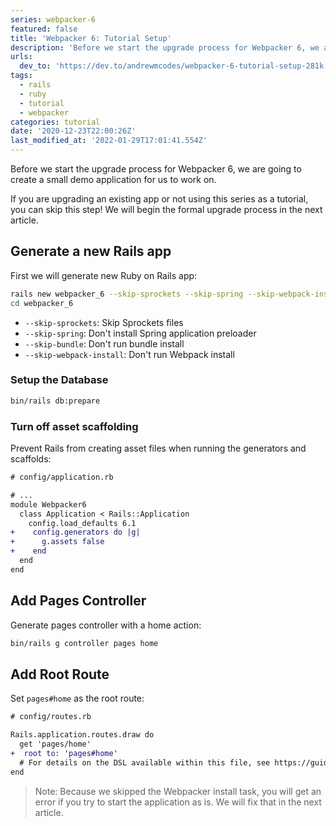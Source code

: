 ```yaml
---
series: webpacker-6
featured: false
title: 'Webpacker 6: Tutorial Setup'
description: 'Before we start the upgrade process for Webpacker 6, we are going to create a small demo application...'
urls:
  dev_to: 'https://dev.to/andrewmcodes/webpacker-6-tutorial-setup-281k'
tags:
  - rails
  - ruby
  - tutorial
  - webpacker
categories: tutorial
date: '2020-12-23T22:00:26Z'
last_modified_at: '2022-01-29T17:01:41.554Z'
---
```


Before we start the upgrade process for Webpacker 6, we are going to create a small demo application for us to work on.

If you are upgrading an existing app or not using this series as a tutorial, you can skip this step! We will begin the formal upgrade process in the next article.

## Generate a new Rails app

First we will generate new Ruby on Rails app:

```sh
rails new webpacker_6 --skip-sprockets --skip-spring --skip-webpack-install --skip-bundle
cd webpacker_6
```

- `--skip-sprockets`: Skip Sprockets files
- `--skip-spring`: Don't install Spring application preloader
- `--skip-bundle`: Don't run bundle install
- `--skip-webpack-install`: Don't run Webpack install

### Setup the Database

```sh
bin/rails db:prepare
```

### Turn off asset scaffolding

Prevent Rails from creating asset files when running the generators and scaffolds:

```diff
# config/application.rb

# ...
module Webpacker6
  class Application < Rails::Application
    config.load_defaults 6.1
+    config.generators do |g|
+      g.assets false
+    end
  end
end
```

## Add Pages Controller

Generate pages controller with a home action:

```sh
bin/rails g controller pages home
```

## Add Root Route

Set `pages#home` as the root route:

```diff
# config/routes.rb

Rails.application.routes.draw do
  get 'pages/home'
+  root to: 'pages#home'
  # For details on the DSL available within this file, see https://guides.rubyonrails.org/routing.html
end
```

> Note: Because we skipped the Webpacker install task, you will get an error if you try to start the application as is. We will fix that in the next article.
